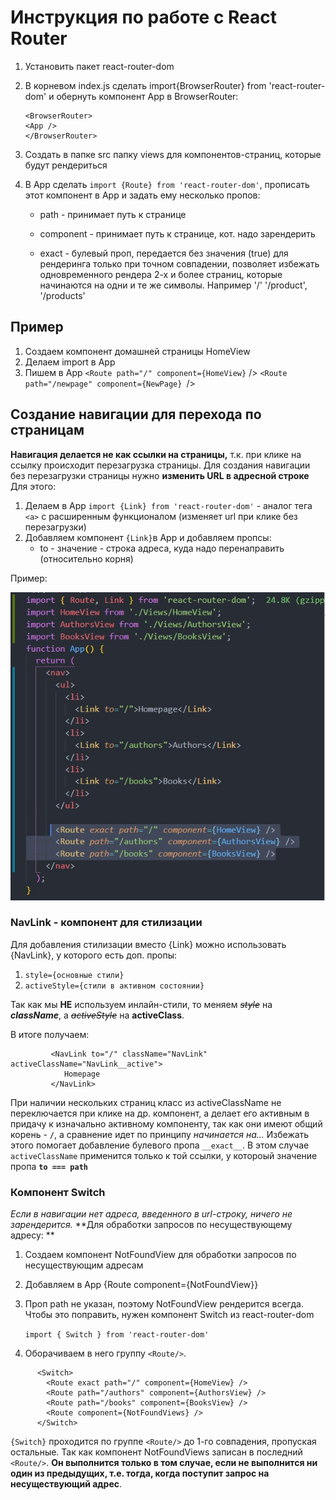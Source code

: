 # Инструкция по работе с React Router

1. Установить пакет react-router-dom
2. В корневом index.js сделать import{BrowserRouter} from 'react-router-dom' и
   обернуть компонент App в BrowserRouter:

   ```
   <BrowserRouter>
   <App />
   </BrowserRouter>
   ```

3. Создать в папке src папку views для компонентов-страниц, которые будут
   рендериться

4. В App сделать `import {Route} from 'react-router-dom'`, прописать этот
   компонент в App и задать ему несколько пропов:

   - path - принимает путь к странице
   - component - принимает путь к странице, кот. надо зарендерить

   - exact - булевый проп, передается без значения (true) для рендеринга только
     при точном совпадении, позволяет избежать одновременного рендера 2-х и
     более страниц, которые начинаются на одни и те же символы. Например '/'
     '/product', '/products'

## Пример

1. Создаем компонент домашней страницы HomeView
2. Делаем import в App
3. Пишем в App `<Route path="/" component={HomeView}` />
   `<Route path="/newpage" component={NewPage} `/>

## Создание навигации для перехода по страницам

**Навигация делается не как ссылки на страницы,** т.к. при клике на ссылку
происходит перезагрузка страницы. Для создания навигации без перезагрузки
страницы нужно **изменить URL в адресной строке** Для этого:

1. Делаем в App `import {Link} from 'react-router-dom'` - аналог тега `<a>` с
   расширенным функционалом (изменяет url при клике без перезагрузки)
2. Добавляем компонент `{Link}`в App и добавляем пропсы:
   - to - значение - строка адреса, куда надо перенаправить (относительно корня)

Пример:

![Пример](./img/example.jpg)

### NavLink - компонент для стилизации

Для добавления стилизации вместо {Link} можно использовать {NavLink}, у которого
есть доп. пропы:

1. `style={основные стили}`
2. `activeStyle={стили в активном состоянии}`

Так как мы **НЕ** используем инлайн-стили, то меняем _~~style~~_ на
**_className_**, а _~~activeStyle~~_ на **activeClass**.

В итоге получаем:

```
         <NavLink to="/" className="NavLink" activeClassName="NavLink__active">
            Homepage
         </NavLink>
```

При наличии нескольких страниц класс из activeClassName не переключается при
клике на др. компонент, а делает его активным в придачу к изначально активному
компоненту, так как они имеют общий корень - **`/`**, а сравнение идет по
принципу _начинается на..._ Избежать этого помогает добавление булевого пропа
`__exact__`. В этом случае `activeClassName` применится только к той ссылки, у
котороый значение пропа **`to === path`**

### Компонент Switch

_Если в навигации нет адреса, введенного в url-строку, ничего не зарендерится._
**Для обработки запросов по несуществующему адресу: **

1. Создаем компонент NotFoundView для обработки запросов по несуществующим
   адресам
2. Добавляем в App {Route component={NotFoundView}}
3. Проп path не указан, поэтому NotFoundView рендерится всегда. Чтобы это
   поправить, нужен компонент Switch из react-router-dom

   `import { Switch } from 'react-router-dom'`

4. Оборачиваем в него группу `<Route/>`.

```
      <Switch>
        <Route exact path="/" component={HomeView} />
        <Route path="/authors" component={AuthorsView} />
        <Route path="/books" component={BooksView} />
        <Route component={NotFoundViews} />
      </Switch>
```

`{Switch}` проходится по группе `<Route/>` до 1-го совпадения, пропуская
остальные. Так как компонент NotFoundViews записан в последний `<Route/>`. **Он
выполнится только в том случае, если не выполнится ни один из предыдущих, т.е.
тогда, когда поступит запрос на несуществующий адрес**.
